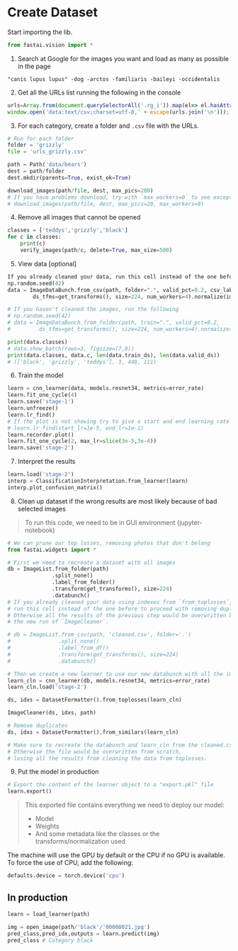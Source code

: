 # Create Dataset

Start importing the lib.

```py
from fastai.vision import *
```

1. Search at Google for the images you want and load as many as possible in the page

```
"canis lupus lupus" -dog -arctos -familiaris -baileyi -occidentalis
```

2. Get all the URLs list running the following in the console

```js
urls=Array.from(document.querySelectorAll('.rg_i')).map(el=> el.hasAttribute('data-src')?el.getAttribute('data-src'):el.getAttribute('data-iurl'));
window.open('data:text/csv;charset=utf-8,' + escape(urls.join('\n')));
```

3. For each category, create a folder and `.csv` file with the URLs.

```py
# Run for each folder
folder = 'grizzly'
file = 'urls_grizzly.csv'

path = Path('data/bears')
dest = path/folder
dest.mkdir(parents=True, exist_ok=True)

download_images(path/file, dest, max_pics=200)
# If you have problems download, try with `max_workers=0` to see exceptions:
# download_images(path/file, dest, max_pics=20, max_workers=0)
```

4. Remove all images that cannot be opened

```py
classes = ['teddys','grizzly','black']
for c in classes:
    print(c)
    verify_images(path/c, delete=True, max_size=500)
```

5. View data [optional]

```py
If you already cleaned your data, run this cell instead of the one before
np.random.seed(42)
data = ImageDataBunch.from_csv(path, folder=".", valid_pct=0.2, csv_labels='cleaned.csv',
        ds_tfms=get_transforms(), size=224, num_workers=4).normalize(imagenet_stats)

# If you haven't cleaned the images, run the following
# np.random.seed(42)
# data = ImageDataBunch.from_folder(path, train=".", valid_pct=0.2,
#         ds_tfms=get_transforms(), size=224, num_workers=4).normalize(imagenet_stats)

print(data.classes)
# data.show_batch(rows=3, figsize=(7,8))
print(data.classes, data.c, len(data.train_ds), len(data.valid_ds))
# (['black', 'grizzly', 'teddys'], 3, 448, 111)
```

6. Train the model

```py
learn = cnn_learner(data, models.resnet34, metrics=error_rate)
learn.fit_one_cycle(4)
learn.save('stage-1')
learn.unfreeze()
learn.lr_find()
# If the plot is not showing try to give a start and end learning rate
# learn.lr_find(start_lr=1e-5, end_lr=1e-1)
learn.recorder.plot()
learn.fit_one_cycle(2, max_lr=slice(3e-5,3e-4))
learn.save('stage-2')
```

7. Interpret the results

```py
learn.load('stage-2')
interp = ClassificationInterpretation.from_learner(learn)
interp.plot_confusion_matrix()
```

8. Clean up dataset if the wrong results are most likely because of bad selected images

> To run this code, we need to be in GUI environment (jupyter-notebook)
```py
# We can prune our top losses, removing photos that don't belong
from fastai.widgets import *

# First we need to recreate a dataset with all images
db = ImageList.from_folder(path)
              .split_none()
              .label_from_folder()
              .transform(get_transforms(), size=224)
              .databunch()
# If you already cleaned your data using indexes from `from_toplosses`,
# run this cell instead of the one before to proceed with removing duplicates.
# Otherwise all the results of the previous step would be overwritten by
# the new run of `ImageCleaner`.

# db = ImageList.from_csv(path, 'cleaned.csv', folder='.')
#               .split_none()
#               .label_from_df()
#               .transform(get_transforms(), size=224)
#               .databunch()

# Then we create a new learner to use our new databunch with all the images.
learn_cln = cnn_learner(db, models.resnet34, metrics=error_rate)
learn_cln.load('stage-2')

ds, idxs = DatasetFormatter().from_toplosses(learn_cln)

ImageCleaner(ds, idxs, path)

# Remove duplicates
ds, idxs = DatasetFormatter().from_similars(learn_cln)

# Make sure to recreate the databunch and learn_cln from the cleaned.csv file. 
# Otherwise the file would be overwritten from scratch, 
# losing all the results from cleaning the data from toplosses.
```
 
9. Put the model in production
  
```py
# Export the content of the learner object to a "export.pkl" file
learn.export()
```

> This exported file contains everything we need to deploy our model:
> - Model
> - Weights 
> - And some metadata like the classes or the transforms/normalization used

The machine will use the GPU by default or the CPU if no GPU is available. To force the use of CPU, add the following:

```py
defaults.device = torch.device('cpu')
```

## In production

```py
learn = load_learner(path)

img = open_image(path/'black'/'00000021.jpg')
pred_class,pred_idx,outputs = learn.predict(img)
pred_class # Category black
```
